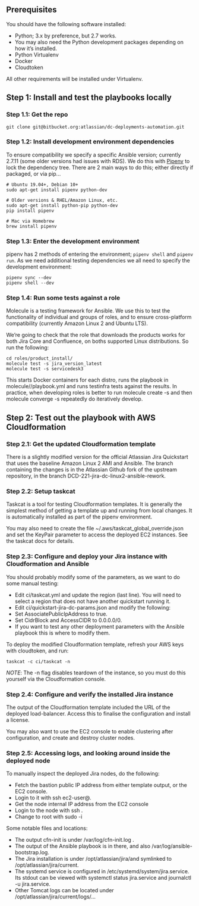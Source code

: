 ## Prerequisites

You should have the following software installed:
* Python; 3.x by preference, but 2.7 works.
 * You may also need the Python development packages depending on how it’s installed.
* Python Virtualenv
* Docker
* Cloudtoken

All other requirements will be installed under Virtualenv.

## Step 1: Install and test the playbooks locally

### Step 1.1: Get the repo

    git clone git@bitbucket.org:atlassian/dc-deployments-automation.git

### Step 1.2: Install development environment dependencies

To ensure compatibility we specify a specific Ansible version; currently 2.7.11
(some older versions had issues with RDS). We do this with
[Pipenv](https://docs.pipenv.org/) to lock the dependency tree. There are 2 main
ways to do this; either directly if packaged, or via pip...

    # Ubuntu 19.04+, Debian 10+
    sudo apt-get install pipenv python-dev
    
    # Older versions & RHEL/Amazon Linux, etc.
    sudo apt-get install python-pip python-dev
    pip install pipenv

    # Mac via Homebrew
    brew install pipenv

### Step 1.3: Enter the development environment

pipenv has 2 methods of entering the environment; `pipenv shell` and `pipenv
run`. As we need additional testing dependencies we all need to specify the
development environment:

    pipenv sync --dev
    pipenv shell --dev

### Step 1.4: Run some tests against a role

Molecule is a testing framework for Ansible. We use this to test the
functionality of individual and groups of roles, and to ensure cross-platform
compatibility (currently Amazon Linux 2 and Ubuntu LTS).

We’re going to check that the role that downloads the products works for both
Jira Core and Confluence, on boths supported Linux distributions. So run the
following:

    cd roles/product_install/
    molecule test -s jira_version_latest
    molecule test -s servicedesk3

This starts Docker containers for each distro, runs the playbook in
molecule/<scenario>/playbook.yml and runs testinfra tests against the
results. In practice, when developing roles is better to run molecule create -s
<scenario> and then molecule converge -s <scenario> repeatedly do iteratively
develop.

## Step 2: Test out the playbook with AWS Cloudformation

### Step 2.1: Get the updated Cloudformation template

There is a slightly modified version for the official Atlassian Jira Quickstart
that uses the baseline Amazon Linux 2 AMI and Ansible. The branch containing the
changes is in the Atlassian Github fork of the upstream repository, in the
branch DCD-221-jira-dc-linux2-ansible-rework.

### Step 2.2: Setup taskcat

Taskcat is a tool for testing Cloudformation templates. It is generally the
simplest method of getting a template up and running from local changes. It is
automatically installed as part of the pipenv environment.

You may also need to create the file ~/.aws/taskcat_global_override.json and set
the KeyPair parameter to access the deployed EC2 instances. See the taskcat docs
for details.

### Step 2.3: Configure and deploy your Jira instance with Cloudformation and Ansible

You should probably modify some of the parameters, as we want to do some manual testing:

* Edit ci/taskcat.yml and update the region (last line). You will need to select
  a region that does not have another quickstart running it.
* Edit ci/quickstart-jira-dc-params.json and modify the following:
 * Set AssociatePublicIpAddress to true.
 * Set CidrBlock and AccessCIDR to 0.0.0.0/0.
 * If you want to test any other deployment parameters with the Ansible playbook
   this is where to modify them.

To deploy the modified Cloudformation template, refresh your AWS keys with
cloudtoken, and run:

    taskcat -c ci/taskcat -n

*NOTE*: The -n flag disables teardown of the instance, so you must do this yourself via
the Cloudformation console.

### Step 2.4: Configure and verify the installed Jira instance

The output of the Cloudformation template included the URL of the deployed
load-balancer. Access this to finalise the configuration and install a license.

You may also want to use the EC2 console to enable clustering after
configuration, and create and destroy cluster nodes.

### Step 2.5: Accessing logs, and looking around inside the deployed node

To manually inspect the deployed Jira nodes, do the following:

* Fetch the bastion public IP address from either template output, or the EC2
  console.
* Login to it with ssh ec2-user@<ip-address>.
* Get the node internal IP address from the EC2 console
* Login to the node with ssh <ip-address>.
* Change to root with sudo -i

Some notable files and locations:

* The output cfn-init is under /var/log/cfn-init.log .
* The output of the Ansible playbook is in there, and also
  /var/log/ansible-bootstrap.log.
* The Jira installation is under /opt/atlassian/jira/<version>and symlinked to
  /opt/atlassian/jira/current.
* The systemd service is configured in /etc/systemd/system/jira.service. Its
  stdout can be viewed with systemctl status jira.service and journalctl -u
  jira.service.
* Other Tomcat logs can be located under /opt/atlassian/jira/current/logs/...
